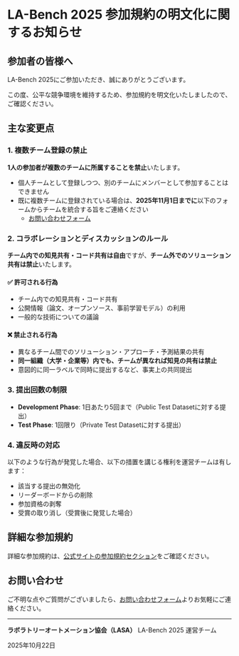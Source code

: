# LA-Bench 2025 参加規約の明文化に関するお知らせ

## 参加者の皆様へ

LA-Bench 2025にご参加いただき、誠にありがとうございます。

この度、公平な競争環境を維持するため、参加規約を明文化いたしましたので、ご確認ください。

## 主な変更点

### 1. 複数チーム登録の禁止

**1人の参加者が複数のチームに所属することを禁止**いたします。

- 個人チームとして登録しつつ、別のチームにメンバーとして参加することはできません
- 既に複数チームに登録されている場合は、**2025年11月1日までに**以下のフォームからチームを統合する旨をご連絡ください
  - [お問い合わせフォーム](https://docs.google.com/forms/d/e/1FAIpQLSdoJSoDHxWxy7bF7I-rWvs5sTQxtdzGjmAskJm1OzGd-qzkPw/viewform)

### 2. コラボレーションとディスカッションのルール

**チーム内での知見共有・コード共有は自由**ですが、**チーム外でのソリューション共有は禁止**いたします。

#### ✅ 許可される行為
- チーム内での知見共有・コード共有
- 公開情報（論文、オープンソース、事前学習モデル）の利用
- 一般的な技術についての議論

#### ❌ 禁止される行為
- 異なるチーム間でのソリューション・アプローチ・予測結果の共有
- **同一組織（大学・企業等）内でも、チームが異なれば知見の共有は禁止**
- 意図的に同一ラベルで同時に提出するなど、事実上の共同提出

### 3. 提出回数の制限

- **Development Phase**: 1日あたり5回まで（Public Test Datasetに対する提出）
- **Test Phase**: 1回限り（Private Test Datasetに対する提出）

### 4. 違反時の対応

以下のような行為が発覚した場合、以下の措置を講じる権利を運営チームは有します：

- 該当する提出の無効化
- リーダーボードからの削除
- 参加資格の剥奪
- 受賞の取り消し（受賞後に発覚した場合）

## 詳細な参加規約

詳細な参加規約は、[公式サイトの参加規約セクション](https://lasa-or-jp.github.io/la-bench/)をご確認ください。

## お問い合わせ

ご不明な点やご質問がございましたら、[お問い合わせフォーム](https://docs.google.com/forms/d/e/1FAIpQLSdoJSoDHxWxy7bF7I-rWvs5sTQxtdzGjmAskJm1OzGd-qzkPw/viewform)よりお気軽にご連絡ください。

---

**ラボラトリーオートメーション協会（LASA）**
LA-Bench 2025 運営チーム

2025年10月22日
